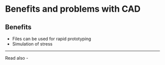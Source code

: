 # Benefits and problems with CAD
## Benefits
- Files can be used for rapid prototyping
- Simulation of stress

---
Read also - 